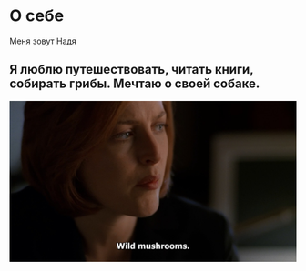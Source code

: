 # О себе

Меня зовут Надя

## Я люблю путешествовать, читать книги, собирать грибы. Мечтаю о своей собаке. ##

![Alt text](3735.jpg)


